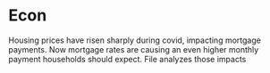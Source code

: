 # Econ

Housing prices have risen sharply during covid, impacting mortgage payments. Now mortgage rates are causing an even higher monthly payment households should expect.
File analyzes those impacts
